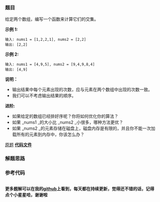 ### 题目
给定两个数组，编写一个函数来计算它们的交集。

**示例 1:**

    
    
    输入: nums1 = [1,2,2,1], nums2 = [2,2]
    输出: [2,2]
    

**示例 2:**

    
    
    输入: nums1 = [4,9,5], nums2 = [9,4,9,8,4]
    输出: [4,9]

**说明：**

  * 输出结果中每个元素出现的次数，应与元素在两个数组中出现的次数一致。
  * 我们可以不考虑输出结果的顺序。

****进阶:****

  * 如果给定的数组已经排好序呢？你将如何优化你的算法？
  * 如果  _nums1  _的大小比  _nums2  _小很多，哪种方法更优？
  * 如果  _nums2  _的元素存储在磁盘上，磁盘内存是有限的，并且你不能一次加载所有的元素到内存中，你该怎么办？

[原题](https://leetcode-cn.com/problems/intersection-of-two-arrays-ii/)    **[代码文件]()**


### 解题思路




### 参考代码

```go


```




**更多题解可以在我的[github](https://github.com/LZH139/leetcode_Go)上看到，每天都在持续更新，觉得还不错的话，记得点个小星星哈，谢谢啦**
